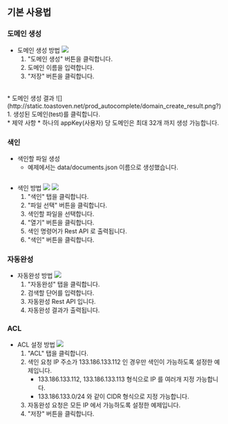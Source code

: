 ## 기본 사용법

### 도메인 생성
* 도메인 생성 방법
![](http://static.toastoven.net/prod_autocomplete/domain_create_procedure_01.png?)
  1. "도메인 생성" 버튼을 클릭합니다.
  2. 도메인 이름을 입력합니다.
  3. "저장" 버튼을 클릭합니다.
<br>
* 도메인 생성 결과
![](http://static.toastoven.net/prod_autocomplete/domain_create_result.png?)
  1. 생성된 도메인(test)를 클릭합니다.
<br>
* 제약 사항
  * 하나의 appKey(사용자) 당 도메인은 최대 32개 까지 생성 가능합니다.

### 색인
* 색인할 파일 생성
  * 예제에서는 data/documents.json 이름으로 생성했습니다.
  ``` json
  ```
* 색인 방법
![](http://static.toastoven.net/prod_autocomplete/indexing_procedure_01.png)
![](http://static.toastoven.net/prod_autocomplete/indexing_procedure_02.png??)
  1. "색인" 탭을 클릭합니다.
  2. "파일 선택" 버튼을 클릭합니다.
  3. 색인할 파일을 선택합니다.
  4. "열기" 버튼을 클릭합니다.  
  5. 색인 명령어가 Rest API 로 출력됩니다.
  6. "색인" 버튼을 클릭합니다.

### 자동완성
* 자동완성 방법
![](http://static.toastoven.net/prod_autocomplete/autocomplete_procedure.png?)
  1. "자동완성" 탭을 클릭합니다.
  2. 검색할 단어를 입력합니다.
  3. 자동완성 Rest API 입니다.
  4. 자동완성 결과가 출력됩니다.   

### ACL
* ACL 설정 방법
![](http://static.toastoven.net/prod_autocomplete/acl_procedure.png?)
  1. "ACL" 탭을 클릭합니다.
  2. 색인 요청 IP 주소가 133.186.133.112 인 경우만 색인이 가능하도록 설정한 예제입니다.
     * 133.186.133.112, 133.186.133.113 형식으로 IP 를 여러개 지정 가능합니다.
     * 133.186.133.0/24 와 같이 CIDR 형식으로 지정 가능합니다.
  3. 자동완성 요청은 모든 IP 에서 가능하도록 설정한 예제입니다.
  4. "저장" 버튼을 클릭합니다.  
